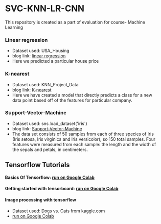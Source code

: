 # SVC-KNN-LR-CNN
This repository is created as a part of evaluation for course- Machine Learning 

### Linear regression
* Dataset used: USA_Housing
* blog link: [linear regression](https://www.linkedin.com/pulse/linear-regression-rupesh-sharma/)
* Here we predicted a particular house price

### K-nearest
* Dataset used:  KNN_Project_Data
* blog link: [K-nearest](https://www.linkedin.com/pulse/k-nearest-neighbors-rupesh-sharma)
* Here we have created a model that directly predicts a class for a new data point based off of the features for particular company.

### Support-Vector-Machine
* Dataset used: sns.load_dataset('iris')
* blog link: [Support-Vector-Machine](https://www.linkedin.com/pulse/support-vector-machine-rupesh-sharma) 
* The data set consists of 50 samples from each of three species of Iris (Iris setosa, Iris virginica and Iris versicolor), so 150 total samples. Four features were measured from each sample: the length and the width of the sepals and petals, in centimeters.


## Tensorflow Tutorials

#### Basics Of Tensorflow: [run on Google Colab](https://colab.research.google.com/github/Gambitier/SVC-KNN-LR-CNN/blob/master/0%20TensorFlow%20Tutorial%20Ground%20Zero%20_%20How%20To%20Start.ipynb)

#### Getting started with tensorboard: [run on Google Colab](https://colab.research.google.com/github/Gambitier/SVC-KNN-LR-CNN/blob/master/0%20TensorFlow%20Tutorial%20Ground%20Zero%20_%20How%20To%20Start.ipynb)

#### Image processing with tensorflow

* Dataset used: Dogs vs. Cats from kaggle.com
* [run on Google Colab](https://colab.research.google.com/github/Gambitier/SVC-KNN-LR-CNN/blob/master/4%20Image%20Classifier%20Using%20Tensorflow.ipynb)
